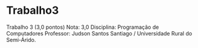 # Trabalho3

Trabalho 3 (3,0 pontos)
Nota: 3,0
Disciplina: Programação de Computadores
Professor: Judson Santos Santiago / Universidade Rural do Semi-Árido.
